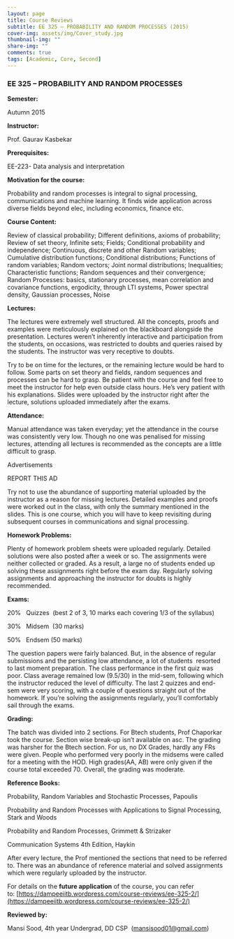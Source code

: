 ```yaml
---
layout: page
title: Course Reviews
subtitle: EE 325 – PROBABILITY AND RANDOM PROCESSES (2015)
cover-img: assets/img/Cover_study.jpg
thumbnail-img: ""
share-img: ""
comments: true
tags: [Academic, Core, Second]
---
```



### EE 325 – PROBABILITY AND RANDOM PROCESSES

**Semester:** 

Autumn 2015

**Instructor:** 

Prof. Gaurav Kasbekar

**Prerequisites:** 

EE-223- Data analysis and interpretation

**Motivation for the course:**

Probability and random processes is integral to signal processing, communications and machine learning. It finds wide application across diverse fields beyond elec, including economics, finance etc.

**Course Content:**

Review of classical probability; Different definitions, axioms of probability; Review of set theory, Infinite sets; Fields; Conditional probability and independence; Continuous, discrete and other Random variables; Cumulative distribution functions; Conditional distributions; Functions of random variables; Random vectors; Joint normal distributions; Inequalities; Characteristic functions; Random sequences and their convergence; Random Processes: basics, stationary processes, mean correlation and covariance functions, ergodicity, through LTI systems, Power spectral density, Gaussian processes, Noise

**Lectures:**

The lectures were extremely well structured. All the concepts, proofs and examples were meticulously explained on the blackboard alongside the presentation. Lectures weren’t inherently interactive and participation from the students, on occasions, was restricted to doubts and queries raised by the students. The instructor was very receptive to doubts.

Try to be on time for the lectures, or the remaining lecture would be hard to follow. Some parts on set theory and fields, random sequences and processes can be hard to grasp. Be patient with the course and feel free to meet the instructor for help even outside class hours. He’s very patient with his explanations. Slides were uploaded by the instructor right after the lecture, solutions uploaded immediately after the exams.

**Attendance:**

Manual attendance was taken everyday; yet the attendance in the course was consistently very low. Though no one was penalised for missing lectures, attending all lectures is recommended as the concepts are a little difficult to grasp.

Advertisements

REPORT THIS AD

Try not to use the abundance of supporting material uploaded by the instructor as a reason for missing lectures. Detailed examples and proofs were worked out in the class, with only the summary mentioned in the slides. This is one course, which you will have to keep revisiting during subsequent courses in communications and signal processing.

**Homework Problems:**

Plenty of homework problem sheets were uploaded regularly. Detailed solutions were also posted after a week or so. The assignments were neither collected or graded. As a result, a large no of students ended up solving these assignments right before the exam day. Regularly solving assignments and approaching the instructor for doubts is highly recommended.

**Exams:**

20%   Quizzes  (best 2 of 3, 10 marks each covering 1/3 of the syllabus)

30%   Midsem  (30 marks)

50%   Endsem (50 marks)

The question papers were fairly balanced. But, in the absence of regular submissions and the persisting low attendance, a lot of students  resorted to last moment preparation. The class performance in the first quiz was poor. Class average remained low (9.5/30) in the mid-sem, following which the instructor reduced the level of difficulty. The last 2 quizzes and end-sem were very scoring, with a couple of questions straight out of the homework. If you’re solving the assignments regularly, you’ll comfortably sail through the exams.

**Grading:**

The batch was divided into 2 sections. For Btech students, Prof Chaporkar took the course. Section wise break-up isn’t available on asc. The grading was harsher for the Btech section. For us, no DX Grades, hardly any FRs were given. People who performed very poorly in the midsems were called for a meeting with the HOD. High grades(AA, AB) were only given if the course total exceeded 70. Overall, the grading was moderate.

**Reference Books:**

Probability, Random Variables and Stochastic Processes, Papoulis

Probability and Random Processes with Applications to Signal Processing, Stark and Woods

Probability and Random Processes, Grimmett & Strizaker

Communication Systems 4th Edition, Haykin

After every lecture, the Prof mentioned the sections that need to be referred to. There was an abundance of reference material and solved assignments which were regularly uploaded by the instructor.

For details on the **future application** of the course, you can refer to: [https://dampeeiitb.wordpress.com/course-reviews/ee-325-2/](https://dampeeiitb.wordpress.com/course-reviews/ee-325-2/)

**Reviewed by:**

Mansi Sood, 4th year Undergrad, DD CSP  (mansisood01@gmail.com)

